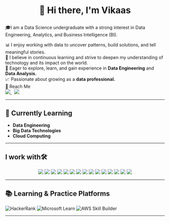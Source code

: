 # <p align="center">👋 Hi there, I'm Vikaas <p>

🎓I am a Data Science undergraduate with a strong interest in Data Engineering, Analytics, and Business Intelligence (BI).

📊 I enjoy working with data to uncover patterns, build solutions, and tell meaningful stories.  
💪 I believe in continuous learning and strive to deepen my understanding of technology and its impact on the world.  
🧠 Eager to explore, learn, and gain experience in **Data Engineering** and **Data Analysis.**  
📈 Passionate about growing as a **data professional.**<br>
🤝 Reach Me<br>
  <a href="http://www.linkedin.com/in/rameshvikaas" target="_blank">
    <img src="https://img.shields.io/badge/LinkedIn-0077B5?style=for-the-badge&logo=linkedin&logoColor=white"/>
  </a>&nbsp;
  <a href="https://mail.google.com/mail/?view=cm&to=rameshvikaas2@gmail.com" target="_blank">
    <img src="https://img.shields.io/badge/Gmail-D14836?style=for-the-badge&logo=gmail&logoColor=white"/>
  </a>

---

## 🌱 Currently Learning  
- **Data Engineering**  
- **Big Data Technologies**  
- **Cloud Computing**

---

## I work with🛠️ 

<p align="center">
  <img src="https://img.shields.io/badge/Python-3776AB?style=for-the-badge&logo=python&logoColor=white"/>
  <img src="https://img.shields.io/badge/Pandas-150458?style=for-the-badge&logo=pandas&logoColor=white"/>
  <img src="https://img.shields.io/badge/NumPy-013243?style=for-the-badge&logo=numpy&logoColor=white"/>
  <img src="https://img.shields.io/badge/Java-007396?style=for-the-badge&logo=openjdk&logoColor=white"/>
  <img src="https://img.shields.io/badge/SQL-336791?style=for-the-badge&logo=postgresql&logoColor=white"/>
  <img src="https://img.shields.io/badge/JavaScript-F7DF1E?style=for-the-badge&logo=javascript&logoColor=black"/>
  <img src="https://img.shields.io/badge/React-20232A?style=for-the-badge&logo=react&logoColor=61DAFB"/>
  <img src="https://img.shields.io/badge/Power%20BI-F2C811?style=for-the-badge&logo=powerbi&logoColor=black"/>
  <img src="https://img.shields.io/badge/MySQL-4479A1?style=for-the-badge&logo=mysql&logoColor=white"/>
  <img src="https://img.shields.io/badge/MongoDB-47A248?style=for-the-badge&logo=mongodb&logoColor=white"/>
  <img src="https://img.shields.io/badge/Jupyter-F37626?style=for-the-badge&logo=jupyter&logoColor=white"/>
  <img src="https://img.shields.io/badge/VS%20Code-007ACC?style=for-the-badge&logo=visualstudiocode&logoColor=white"/>
  <img src="https://img.shields.io/badge/Git-F05032?style=for-the-badge&logo=git&logoColor=white"/>
  <img src="https://img.shields.io/badge/GitHub-181717?style=for-the-badge&logo=github&logoColor=white"/>
  <img src="https://img.shields.io/badge/Linux-FCC624?style=for-the-badge&logo=linux&logoColor=black"/>
</p>

---
## 📚 Learning & Practice Platforms

![HackerRank](https://img.shields.io/badge/HackerRank-2EC866?style=for-the-badge&logo=hackerrank&logoColor=white)
![Microsoft Learn](https://img.shields.io/badge/Microsoft_Learn-0078D4?style=for-the-badge&logo=microsoft&logoColor=white)
![AWS Skill Builder](https://img.shields.io/badge/AWS_Skill_Builder-FF9900?style=for-the-badge&logo=amazonaws&logoColor=white)

---

